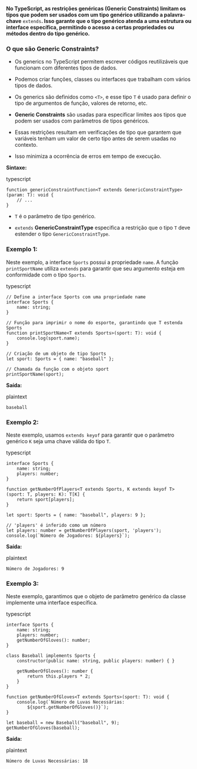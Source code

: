 
**No TypeScript, as restrições genéricas (Generic Constraints) limitam os tipos que podem ser usados com um tipo genérico utilizando a palavra-chave** `extends`**. Isso garante que o tipo genérico atenda a uma estrutura ou interface específica, permitindo o acesso a certas propriedades ou métodos dentro do tipo genérico.**

### **O que são Generic Constraints?**

- Os generics no TypeScript permitem escrever códigos reutilizáveis que funcionam com diferentes tipos de dados.
    
- Podemos criar funções, classes ou interfaces que trabalham com vários tipos de dados.
    
- Os generics são definidos como `<T>`, e esse tipo `T` é usado para definir o tipo de argumentos de função, valores de retorno, etc.
    
- **Generic Constraints** são usadas para especificar limites aos tipos que podem ser usados com parâmetros de tipos genéricos.
    
- Essas restrições resultam em verificações de tipo que garantem que variáveis tenham um valor de certo tipo antes de serem usadas no contexto.
    
- Isso minimiza a ocorrência de erros em tempo de execução.
    

**Sintaxe:**

typescript

```
function genericConstraintFunction<T extends GenericConstraintType>(param: T): void {
    // ...
}
```

- `T` é o parâmetro de tipo genérico.
    
- `extends` **GenericConstraintType** especifica a restrição que o tipo `T` deve estender o tipo `GenericConstraintType`.
    

### **Exemplo 1:**

Neste exemplo, a interface `Sports` possui a propriedade `name`. A função `printSportName` utiliza `extends` para garantir que seu argumento esteja em conformidade com o tipo `Sports`.

typescript

```
// Define a interface Sports com uma propriedade name
interface Sports {
    name: string;
}

// Função para imprimir o nome do esporte, garantindo que T estenda Sports
function printSportName<T extends Sports>(sport: T): void {
    console.log(sport.name);
}

// Criação de um objeto de tipo Sports
let sport: Sports = { name: "baseball" };

// Chamada da função com o objeto sport
printSportName(sport);
```

**Saída:**

plaintext

```
baseball
```

### **Exemplo 2:**

Neste exemplo, usamos `extends keyof` para garantir que o parâmetro genérico `K` seja uma chave válida do tipo `T`.

typescript

```
interface Sports {
    name: string;
    players: number;
}

function getNumberOfPlayers<T extends Sports, K extends keyof T>
(sport: T, players: K): T[K] {
    return sport[players];
}

let sport: Sports = { name: "baseball", players: 9 };

// 'players' é inferido como um número
let players: number = getNumberOfPlayers(sport, 'players');
console.log(`Número de Jogadores: ${players}`);
```

**Saída:**

plaintext

```
Número de Jogadores: 9
```

### **Exemplo 3:**

Neste exemplo, garantimos que o objeto de parâmetro genérico da classe implemente uma interface específica.

typescript

```
interface Sports {
    name: string;
    players: number;
    getNumberOfGloves(): number;
}

class Baseball implements Sports {
    constructor(public name: string, public players: number) { }

    getNumberOfGloves(): number {
        return this.players * 2;
    }
}

function getNumberOfGloves<T extends Sports>(sport: T): void {
    console.log(`Número de Luvas Necessárias: 
        ${sport.getNumberOfGloves()}`);
}

let baseball = new Baseball("baseball", 9);
getNumberOfGloves(baseball);
```

**Saída:**

plaintext

```
Número de Luvas Necessárias: 18
```









